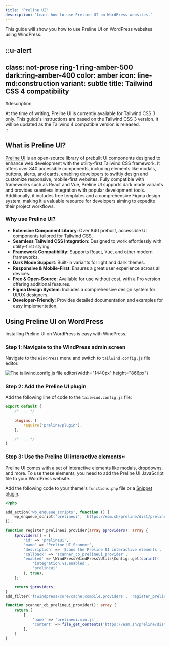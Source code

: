 ```yaml
---
title: 'Preline UI'
description: 'Learn how to use Preline UI on WordPress websites.'
---
```


This guide will show you how to use Preline UI on WordPress websites using WindPress.

::u-alert
---
class: not-prose ring-1 ring-amber-500 dark:ring-amber-400
color: amber
icon: line-md:construction
variant: subtle
title: Tailwind CSS 4 compatibility
---
#description
<div class="leading-6">
At the time of writing, Preline UI is currently available for Tailwind CSS 3 only. This guide's instructions are based on the Tailwind CSS 3 version. It will be updated as the Tailwind 4 compatible version is released.
</div>
::

## What is Preline UI?

[Preline UI](https://preline.co/) is an open-source library of prebuilt UI components designed to enhance web development with the utility-first Tailwind CSS framework. It offers over 840 accessible components, including elements like modals, buttons, alerts, and cards, enabling developers to swiftly design and customize responsive, mobile-first websites. Fully compatible with frameworks such as React and Vue, Preline UI supports dark mode variants and provides seamless integration with popular development tools. Additionally, it includes free templates and a comprehensive Figma design system, making it a valuable resource for developers aiming to expedite their project workflows.

### Why use Preline UI?

- **Extensive Component Library**: Over 840 prebuilt, accessible UI components tailored for Tailwind CSS.
- **Seamless Tailwind CSS Integration**: Designed to work effortlessly with utility-first styling.
- **Framework Compatibility**: Supports React, Vue, and other modern frameworks.
- **Dark Mode Support**: Built-in variants for light and dark themes.
- **Responsive & Mobile-First**: Ensures a great user experience across all devices.
- **Free & Open-Source**: Available for use without cost, with a Pro version offering additional features.
- **Figma Design System**: Includes a comprehensive design system for UI/UX designers.
- **Developer-Friendly**: Provides detailed documentation and examples for easy implementation.

## Using Preline UI on WordPress

Installing Preline UI on WordPress is easy with WindPress.

### Step 1: Navigate to the WindPress admin screen

Navigate to the `WindPress` menu and switch to `tailwind.config.js` file editor.

![The `tailwind.config.js` file editor](/img/content/docs/configuration/file-tailwind-config-js/screenshot-1.png){width="1440px" height="866px"}

### Step 2: Add the Preline UI plugin

Add the following line of code to the `tailwind.config.js` file:

```js [tailwind.config.js] {5}
export default {
    /* ... */

    plugins: [
        require('preline/plugin'),
    ],

    /* ... */
}
```

### Step 3: Use the Preline UI interactive elements≈

Preline UI comes with a set of interactive elements like modals, dropdowns, and more. To use these elements, you need to add the Preline UI JavaScript file to your WordPress website.


Add the following code to your theme's `functions.php` file or a [Snippet plugin](https://wordpress.org/plugins/search/Snippet/).

```php [functions.php]
<?php

add_action('wp_enqueue_scripts', function () {
    wp_enqueue_script('prelineui', 'https://esm.sh/preline/dist/preline.js?raw');
});

function register_prelineui_provider(array $providers): array {
    $providers[] = [
        'id' => 'prelineui',
        'name' => 'Preline UI Scanner',
        'description' => 'Scans the Preline UI interactive elements',
        'callback' => 'scanner_cb_prelineui_provider',
        'enabled' => \WindPress\WindPress\Utils\Config::get(sprintf(
            'integration.%s.enabled',
            'prelineui'
        ), true),
    ];

    return $providers;
}
add_filter('f!windpress/core/cache:compile.providers', 'register_prelineui_provider');

function scanner_cb_prelineui_provider(): array {
    return [
        [
            'name' => 'prelineui.min.js',
            'content' => file_get_contents('https://esm.sh/preline/dist/preline.js?raw'),
        ],
    ]
}
```